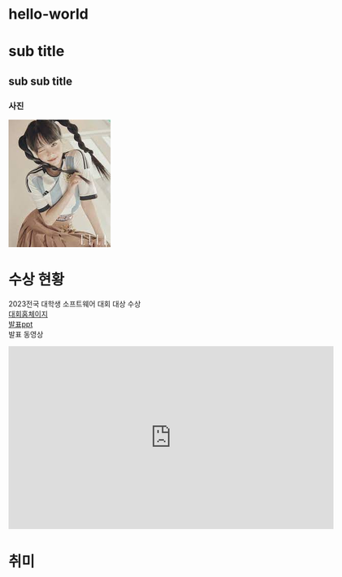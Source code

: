 # hello-world
# sub title
## sub sub title
### 사진
<img src="사진.jpg"><br>

# 수상 현황
2023전국 대학생 소프트웨어 대회 대상 수상<br>
[대회홈체이지](https://www.naver.com)<br>
[발표ppt](/presentation.pptx)<br>
발표 동영상<br>
<iframe width="640" height="360" src="https://www.youtube.com/embed/pyf8cbqyfPs" title="LE SSERAFIM (르세라핌) &#39;ANTIFRAGILE&#39; OFFICIAL M/V" frameborder="0" allow="accelerometer; autoplay; clipboard-write; encrypted-media; gyroscope; picture-in-picture; web-share" allowfullscreen></iframe>

# 취미

